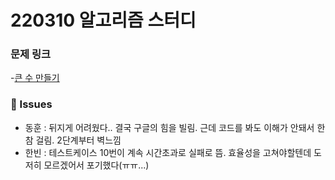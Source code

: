# 220310 알고리즘 스터디

### 문제 링크

-[큰 수 만들기](https://programmers.co.kr/learn/courses/30/lessons/42883)

### 👾 Issues
- 동훈 : 뒤지게 어려웠다.. 결국 구글의 힘을 빌림. 근데 코드를 봐도 이해가 안돼서 한참 걸림. 2단계부터 벽느낌 
- 한빈 : 테스트케이스 10번이 계속 시간초과로 실패로 뜸. 효율성을 고쳐야할텐데 도저히 모르겠어서 포기했다(ㅠㅠ...)
